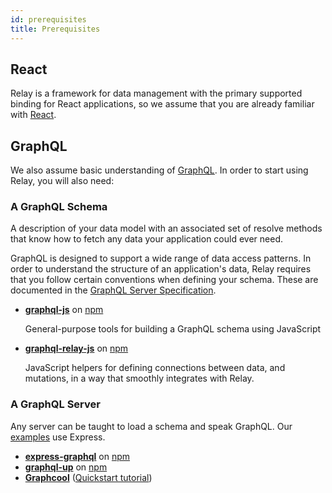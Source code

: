 ```yaml
---
id: prerequisites
title: Prerequisites
---
```


## React

Relay is a framework for data management with the primary supported binding for React applications, so we assume that you are already familiar with [React](https://reactjs.org/).

## GraphQL

We also assume basic understanding of [GraphQL](http://graphql.org/learn/). In order to start using Relay, you will also need:

### A GraphQL Schema

A description of your data model with an associated set of resolve methods that know how to fetch any data your application could ever need.

GraphQL is designed to support a wide range of data access patterns. In order to understand the structure of an application's data, Relay requires that you follow certain conventions when defining your schema. These are documented in the [GraphQL Server Specification](graphql-server-specification.html).

- **[graphql-js](https://github.com/graphql/graphql-js)** on [npm](https://www.npmjs.com/package/graphql)

  General-purpose tools for building a GraphQL schema using JavaScript

- **[graphql-relay-js](https://github.com/graphql/graphql-relay-js)** on [npm](https://www.npmjs.com/package/graphql-relay)

  JavaScript helpers for defining connections between data, and mutations, in a way that smoothly integrates with Relay.

### A GraphQL Server

Any server can be taught to load a schema and speak GraphQL. Our [examples](https://github.com/relayjs/relay-examples) use Express.

- **[express-graphql](https://github.com/graphql/express-graphql)** on [npm](https://www.npmjs.com/package/express-graphql)
- **[graphql-up](https://github.com/graphcool/graphql-up)** on [npm](https://www.npmjs.com/package/graphql-up)
- **[Graphcool](https://www.graph.cool/)** ([Quickstart tutorial](https://www.graph.cool/docs/quickstart/))
